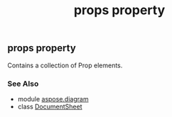 ﻿---
title: props property
second_title: Aspose.Diagram for Python via .NET API References
description: 
type: docs
weight: 140
url: /python-net/aspose.diagram/documentsheet/props/
is_root: false
---

## props property


Contains a collection of Prop elements.

### See Also
* module [aspose.diagram](../../)
* class [DocumentSheet](/diagram/python-net/aspose.diagram/documentsheet)
